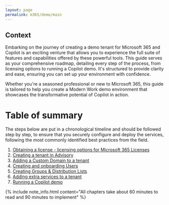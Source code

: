 ```yaml
---
layout: page
permalink: m365/demo/main
---
```


## Context

Embarking on the journey of creating a demo tenant for Microsoft 365 and Copilot is an exciting venture that allows you to experience the full suite of features and capabilities offered by these powerful tools. This guide serves as your comprehensive roadmap, detailing every step of the process, from licensing options to running a Copilot demo. It's structured to provide clarity and ease, ensuring you can set up your environment with confidence. 

Whether you're a seasoned professional or new to Microsoft 365, this guide is tailored to help you create a Modern Work demo environment that showcases the transformative potential of Copilot in action. 

# Table of summary

The steps below are put in a chronological timeline and should be followed step by step, to ensure that you securely configure and deploy the services, following the most commonly identified best practices from the field. 

1. [Obtaining a license - licensing options for Microsoft 365 Licenses](licensing_options)
2. [Creating a tenant in Advisory](create_tenant)
3. [Adding a Custom Domain to a tenant](add_domain)
4. [Creating and onboarding Users](create_users)
5. [Creating Groups & Distribution Lists](create_groups)
6. [Adding extra services to a tenant](add_services)
7. [Running a Copilot demo](run_demo)

{% include note_info.html content="All chapters take about 60 minutes to read and 90 minutes to implement" %}
